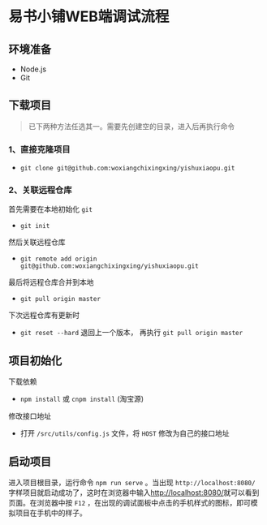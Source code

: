 # 易书小铺WEB端调试流程

## 环境准备

- Node.js
- Git

## 下载项目

> 已下两种方法任选其一。需要先创建空的目录，进入后再执行命令

### 1、直接克隆项目

- `git clone git@github.com:woxiangchixingxing/yishuxiaopu.git`

### 2、关联远程仓库

首先需要在本地初始化 `git`

- `git init`

然后关联远程仓库

- `git remote add origin git@github.com:woxiangchixingxing/yishuxiaopu.git`

最后将远程仓库合并到本地

- `git pull origin master`

下次远程仓库有更新时

- `git reset --hard` 退回上一个版本， 再执行 `git pull origin master`

## 项目初始化

下载依赖

- `npm install` 或 `cnpm install` (淘宝源)

修改接口地址

- 打开 `/src/utils/config.js` 文件，将 `HOST` 修改为自己的接口地址

## 启动项目

进入项目根目录，运行命令 `npm run serve` 。当出现 `http://localhost:8080/` 字样项目就启动成功了，这时在浏览器中输入[http://localhost:8080/](http://localhost:8080/)就可以看到页面。在浏览器中按 `F12` ，在出现的调试面板中点击的手机样式的图标，即可模拟项目在手机中的样子。
